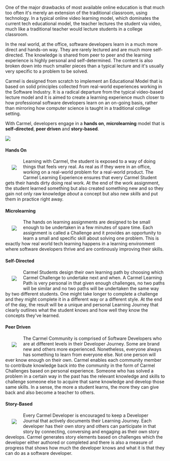 One of the major drawbacks of most available online education is that much too often it's merely an extension of the traditional classroom, using technology. In a typical online video learning model, which dominates the current tech educational model, the teacher lectures the student via video, much like a traditional teacher would lecture students in a college classroom.

In the real world, at the office, software developers learn in a much more direct and hands-on way. They are rarely lectured and are much more self-directed. The knowledge is shared from peer to peer and the learning experience is highly personal and self-determined. The content is also broken down into much smaller pieces than a typical lecture and it's usually very specific to a problem to be solved.

Carmel is designed from scratch to implement an Educational Model that is based on solid principles collected from real-world experiences working in the Software Industry. It is a radical departure from the typical video-based lecture model and it is aimed to create a learning experience much closer to how professional software developers learn on an on-going basis, rather than mirroring how computer science is taught in a traditional college setting.

With Carmel, developers engage in a **hands on**, **microlearning** model that is **self-directed**, **peer driven** and **story-based**.

<img align="center" src="http://files.carmel.io/images/model.png">

#### Hands On

<img align="left" style="margin: 20px" src="http://files.carmel.io/images/handson-icon.png">

Learning with Carmel, the student is exposed to a way of doing things that feels very real. As real as if they were in an office, working on a real-world problem for a real-world product. The Carmel Learning Experience ensures that every Carmel Student gets their hands dirty doing real work. At the end of the work assignment, the student learned something but also created something new and so they gain not only raw knowledge *about* a concept but also new *skills* and put them in practice right away.

#### Microlearning

<img align="left" style="margin: 20px" src="http://files.carmel.io/images/microlearning-icon.png">

The hands on learning assignments are designed to be small enough to be undertaken in a few minutes of spare time. Each assignment is called a Challenge and it provides an opportunity to learn a small and specific skill about solving one problem. This is exactly how real world tech learning happens in a learning environment where software developers thrive and are continously improving their skills.

#### Self-Directed

<img align="left" style="margin: 20px" src="http://files.carmel.io/images/selfdirected-icon.png">

Carmel Students design their own learning path by choosing which Carmel Challenge to undertake next and when. A Carmel Learning Path is very personal in that given enough challenges, no two paths will be similar and no two paths will be undertaken the same way by two different students. One might take longer to complete a challenge and they might complete it in a different way or a different style. At the end of the day, the result will be a unique and personal Learning Journey that clearly outlines what the student knows and how well they know the concepts they've learned.

#### Peer Driven

<img align="left" style="margin: 20px" src="http://files.carmel.io/images/peerdriven-icon.png">

The Carmel Community is comprised of Software Developers who are at different levels in their Developer Journey. Some are brand new and others more experienced. Nonetheless, everyone always has something to learn from everyone else. Not one person will ever know enough on their own. Carmel enables each community member to contribute knowledge back into the community in the form of Carmel Challenges based on personal experience. Someone who has solved a problem in a certain way in the past has the relevant knowledge and skills to challenge someone else to acquire that same knowledge and develop those same skills. In a sense, the more a student learns, the more they can give back and also become a teacher to others.

#### Story-Based

<img align="left" style="margin: 20px" src="http://files.carmel.io/images/storybased-icon.png">

Every Carmel Developer is encouraged to keep a Developer Journal that actively documents their Learning Journey. Each developer has their own story and others can participate in that story by connecting, conversing and engaging as their own story develops. Carmel generates story elements based on challenges which the developer either authored or completed and there is also a measure of progress that shows how much the developer knows and what it is that they can do as a software developer.  
